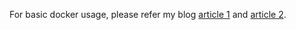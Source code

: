
For basic docker usage, please refer my blog [article 1](http://ysmiles.com/2017/10/05/Run-a-basic-gRPC-example-with-Docker/) and [article 2](http://ysmiles.com/2017/12/06/HTTP-server-inside-a-docker-container/).